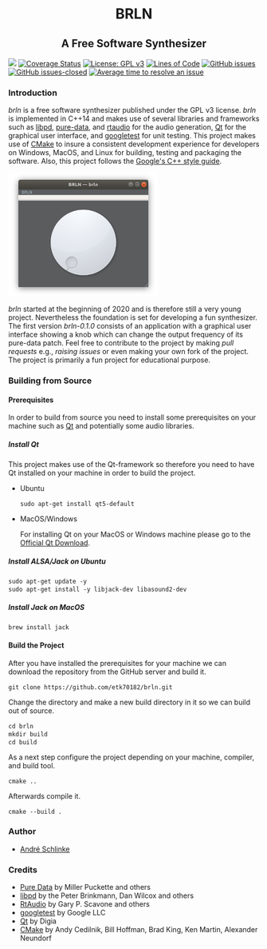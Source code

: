 <p style="text-align: center;">
  <h1 align="center">BRLN</h1>
  <h2 align="center">A Free Software Synthesizer</h2>
</p>

![](https://github.com/etk70182/brln/workflows/build/badge.svg)
[![Coverage Status](https://coveralls.io/repos/github/etk70182/brln/badge.svg?branch=feature_branch)](https://coveralls.io/github/etk70182/brln?branch=feature_branch)
[![License: GPL v3](https://img.shields.io/badge/License-GPLv3-blue.svg)](https://www.gnu.org/licenses/gpl-3.0)
[![Lines of Code](https://tokei.rs/b1/github/etk70182/brln)](https://github.com/etk70182/brln)
[![GitHub issues](https://img.shields.io/github/issues/etk70182/brln.svg)](https://GitHub.com/etk70182/brln/issues/)
[![GitHub issues-closed](https://img.shields.io/github/issues-closed/etk70182/brln.svg)](https://GitHub.com/etk70182/brln/issues?q=is%3Aissue+is%3Aclosed)
[![Average time to resolve an issue](http://isitmaintained.com/badge/resolution/etk70182/brln.svg)](http://isitmaintained.com/project/etk70182/brln "Average time to resolve an issue")

### Introduction

_brln_ is a free software synthesizer published under the GPL v3 license. _brln_ is implemented in C++14 and makes use of several libraries and frameworks such as [libpd](https://github.com/libpd/libpd/), [pure-data](https://github.com/pure-data/pure-data/), and [rtaudio](https://github.com/thestk/rtaudio) for the audio generation, [Qt](https://www.qt.io/) for the graphical user interface, and [googletest](https://github.com/google/googletest) for unit testing. This project makes use of [CMake](https://cmake.org/) to insure a consistent development experience for developers on Windows, MacOS, and Linux for building, testing and packaging the software. Also, this project follows the [Google's C++ style guide](https://google.github.io/styleguide/cppguide.html).

![An image of the brln software synthesizer](/resources/images/screenshot.png?raw=true "Screenshot of BRLN")

_brln_ started at the beginning of 2020 and is therefore still a very young project. Nevertheless the foundation is set for developing a fun synthesizer. The first version _brln-0.1.0_ consists of an application with a graphical user interface showing a knob which can change the output frequency of its pure-data patch. Feel free to contribute to the project by making _pull requests_ e.g., _raising issues_ or even making your own fork of the project. The project is primarily a fun project for educational purpose.

### Building from Source

#### Prerequisites

In order to build from source you need to install some prerequisites on your machine such as [Qt](https://www.qt.io/) and potentially some audio libraries.

##### Install Qt

This project makes use of the Qt-framework so therefore you need to have Qt installed on your machine in order to build the project.

* Ubuntu

  ```
  sudo apt-get install qt5-default
  ```

* MacOS/Windows

  For installing Qt on your MacOS or Windows machine please go to the [Official Qt Download](https://www.qt.io/download).

##### Install ALSA/Jack on Ubuntu

```
sudo apt-get update -y
sudo apt-get install -y libjack-dev libasound2-dev
```

##### Install Jack on MacOS

```
brew install jack
```

#### Build the Project

After you have installed the prerequisites for your machine we can download the repository from the GitHub server and build it.

```
git clone https://github.com/etk70182/brln.git
```
Change the directory and make a new build directory in it so we can build out of source.

```
cd brln
mkdir build
cd build
```
As a next step configure the project depending on your machine, compiler, and build tool.

```
cmake ..
```
Afterwards compile it.
```
cmake --build .
```

### Author

- [André Schlinke](https://github.com/etk70182)

### Credits

- [Pure Data](http://msp.ucsd.edu/software.html) by Miller Puckette and others
- [libpd](http://libpd.cc) by the Peter Brinkmann, Dan Wilcox and others
- [RtAudio](https://github.com/thestk/rtaudio) by Gary P. Scavone and others
- [googletest](https://github.com/google/googletest) by Google LLC
- [Qt](https://www.qt.io/) by Digia
- [CMake](https://cmake.org/) by Andy Cedilnik, Bill Hoffman, Brad King, Ken Martin, Alexander Neundorf
